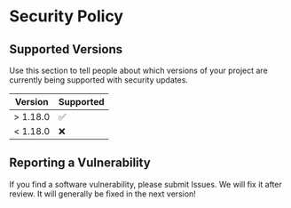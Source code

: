 # Security Policy

## Supported Versions

Use this section to tell people about which versions of your project are
currently being supported with security updates.

| Version  | Supported          |
|----------| ------------------ |
| > 1.18.0 | :white_check_mark: |
| < 1.18.0 | :x:                |

## Reporting a Vulnerability

If you find a software vulnerability, please submit Issues. We will fix it after review. It will generally be fixed in the next version!
